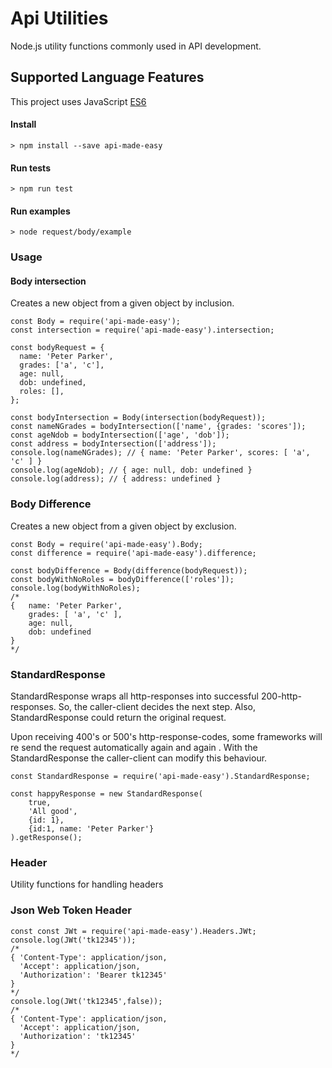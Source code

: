 # Api Utilities
Node.js utility functions commonly used in  API development.
## Supported Language Features
This project uses JavaScript [ES6](https://github.com/lukehoban/es6features)

#### Install
```
> npm install --save api-made-easy 
```
#### Run tests
```
> npm run test 
```
#### Run examples
```
> node request/body/example
```
### Usage

#### Body intersection
Creates a new object from a given object by inclusion.
````
const Body = require('api-made-easy');
const intersection = require('api-made-easy').intersection;

const bodyRequest = {
  name: 'Peter Parker',
  grades: ['a', 'c'],
  age: null,
  dob: undefined,
  roles: [],
};

const bodyIntersection = Body(intersection(bodyRequest));
const nameNGrades = bodyIntersection(['name', {grades: 'scores']);
const ageNdob = bodyIntersection(['age', 'dob']);
const address = bodyIntersection(['address']);
console.log(nameNGrades); // { name: 'Peter Parker', scores: [ 'a', 'c' ] }
console.log(ageNdob); // { age: null, dob: undefined }
console.log(address); // { address: undefined }
```` 
### Body Difference
Creates a new object from a given object by exclusion.
````
const Body = require('api-made-easy').Body;
const difference = require('api-made-easy').difference;

const bodyDifference = Body(difference(bodyRequest));
const bodyWithNoRoles = bodyDifference(['roles']);
console.log(bodyWithNoRoles);
/*
{   name: 'Peter Parker',
    grades: [ 'a', 'c' ],
    age: null,
    dob: undefined
}
*/
````  
### StandardResponse
StandardResponse wraps all http-responses into successful 200-http-responses. 
So, the caller-client decides the next step. Also, StandardResponse could return the original request. 

Upon receiving 400's or 500's http-response-codes, some frameworks will re send the request automatically again and again 
. With the StandardResponse the caller-client can modify this behaviour.    

````
const StandardResponse = require('api-made-easy').StandardResponse;

const happyResponse = new StandardResponse(
    true,
    'All good',
    {id: 1},
    {id:1, name: 'Peter Parker'}
).getResponse();
````
### Header
Utility functions for handling headers

### Json Web Token Header
````
const const JWt = require('api-made-easy').Headers.JWt;
console.log(JWt('tk12345'));
/*
{ 'Content-Type': application/json,
  'Accept': application/json,
  'Authorization': 'Bearer tk12345'
}
*/
console.log(JWt('tk12345',false));
/*
{ 'Content-Type': application/json,
  'Accept': application/json,
  'Authorization': 'tk12345'
}
*/    

````

